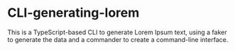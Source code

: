 # CLI-generating-lorem
This is a TypeScript-based CLI to generate Lorem Ipsum text, using a faker to generate the data and a commander to create a command-line interface.
